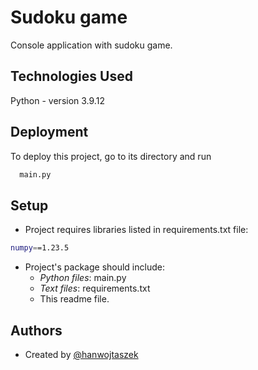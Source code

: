 
# Sudoku game

Console application with sudoku game. 


## Technologies Used

Python - version 3.9.12

## Deployment

To deploy this project, go to its directory and run

```bash
  main.py
```


## Setup

- Project requires libraries listed in requirements.txt file:
```bash
numpy==1.23.5
```
- Project's package should include:
    - *Python files*: main.py
    - *Text files*: requirements.txt
    - This readme file.


## Authors

- Created by [@hanwojtaszek](https://github.com/hanwojtaszek)

